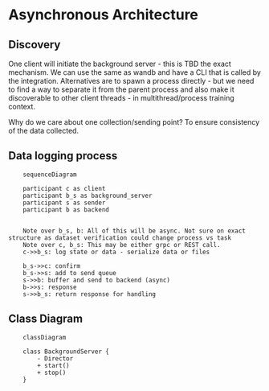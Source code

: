 # Asynchronous Architecture

## Discovery

One client will initiate the background server - this is TBD the exact mechanism.
We can use the same as wandb and have a CLI that is called by the integration.
Alternatives are to spawn a process directly - but we need to find a way to separate 
it from the parent process and also make it discoverable to other client threads - in 
multithread/process training context.

Why do we care about one collection/sending point? To ensure consistency of the data
collected.


## Data logging process
```mermaid
    sequenceDiagram
  
    participant c as client
    participant b_s as background_server
    participant s as sender
    participant b as backend
    
    
    Note over b_s, b: All of this will be async. Not sure on exact structure as dataset verification could change process vs task
    Note over c, b_s: This may be either grpc or REST call.
    c->>b_s: log state or data - serialize data or files
    
    b_s->>c: confirm
    b_s->>s: add to send queue
    s->>b: buffer and send to backend (async)
    b->>s: response
    s->>b_s: return response for handling
```

## Class Diagram
```mermaid
    classDiagram

    class BackgroundServer {
        - Director
        + start()
        + stop()
    }



```